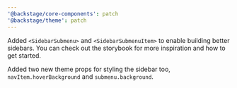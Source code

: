 ```yaml
---
'@backstage/core-components': patch
'@backstage/theme': patch
---
```


Added `<SidebarSubmenu>` and `<SidebarSubmenuItem>` to enable building better sidebars. You can check out the storybook for more inspiration and how to get started.

Added two new theme props for styling the sidebar too, `navItem.hoverBackground` and `submenu.background`.
